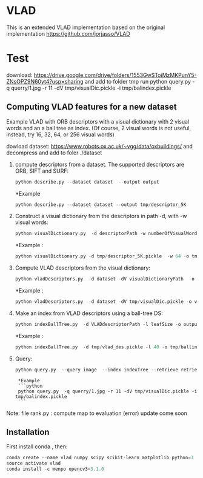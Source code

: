 # VLAD

This is an extended VLAD implementation based on the original implementation 
https://github.com/jorjasso/VLAD
# Test
download: https://drive.google.com/drive/folders/1553GwSToiMzMKPunY5-ZNsOPZ9N60yt4?usp=sharing
and add to folder tmp
run python query.py  -q querry/1.jpg -r 11 -dV tmp/visualDic.pickle -i tmp/balindex.pickle
## Computing VLAD features for a new dataset
Example VLAD with ORB descriptors with a visual dictionary with 2 visual words and an a ball tree as index. (Of course, 2 visual words is not useful, instead,  try 16, 32, 64, or 256 visual words)

dowload dataset: https://www.robots.ox.ac.uk/~vgg/data/oxbuildings/
and decompress and add to foler ./dataset

1. compute descriptors from a dataset. The supported descriptors are ORB, SIFT and SURF:
	```python
	python describe.py --dataset dataset  --output output
	```
	*Example
	```python
	python describe.py --dataset dataset --output tmp/descriptor_5K
	```

2.  Construct a visual dictionary from the descriptors in path -d, with -w visual words:
	```python
	python visualDictionary.py  -d descriptorPath -w numberOfVisualWords -o output
	```
	*Example :
	```python
	python visualDictionary.py -d tmp/descriptor_5K.pickle  -w 64 -o tmp/visualDic
	```

3. Compute VLAD descriptors from the visual dictionary:
	```python
	python vladDescriptors.py  -d dataset -dV visualDictionaryPath  -o output
	```
	*Example :
	```python
	python vladDescriptors.py  -d dataset -dV tmp/visualDic.pickle -o vlad_des
	```
	
4.  Make an index from VLAD descriptors using  a ball-tree DS:
	```python
	python indexBallTree.py  -d VLADdescriptorPath -l leafSize -o output
	```
	*Example :
	```python
	python indexBallTree.py  -d tmp/vlad_des.pickle -l 40 -o tmp/ballindex
	```

5. Query:
	```python
	python query.py  --query image  --index indexTree --retrieve retrieve
	```
        *Example
        ```python
        python query.py  -q querry/1.jpg -r 11 -dV tmp/visualDic.pickle -i tmp/balindex.pickle
        ```

Note: file rank.py : compute map to evaluation (error)
update come soon 
## Installation

First install conda , then:

```python
conda create --name vlad numpy scipy scikit-learn matplotlib python=3
source activate vlad
conda install -c menpo opencv3=3.1.0
```



